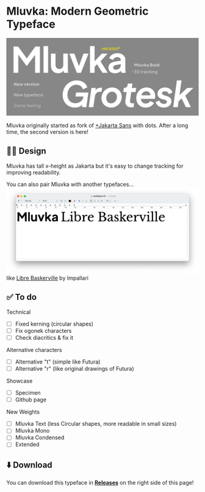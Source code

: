 # Mluvka: Modern Geometric Typeface
![screen](/readme/mainbanner.png)

Mluvka originally started as fork of [+Jakarta Sans](https://tokotype.github.io/plusjakarta-sans/) with dots. After a long time, the second version is here!

## 👨‍💻 Design 
Mluvka has tall x-height as Jakarta but it's easy to change tracking for improving readability.

You can also pair Mluvka with another typefaces...
![screen](/readme/LibreBaskerville.png)
like [Libre Baskerville](https://github.com/impallari/Libre-Baskerville) by Impallari

## ✅ To do

Technical
- [ ] Fixed kerning (circular shapes)
- [ ] Fix ogonek characters
- [ ] Check diacritics & fix it

Alternative characters
- [ ] Alternative "t" (simple like Futura)
- [ ] Alternative "r" (like original drawings of Futura)

Showcase
- [ ] Specimen
- [ ] Github page

New Weights
- [ ] Mluvka Text (less Circular shapes, more readable in small sizes)
- [ ] Mluvka Mono
- [ ] Mluvka Condensed
- [ ] Extended

## ⬇️ Download
You can download this typeface in **[Releases](https://github.com/JiriKrblich/Mluvka/releases)** on the right side of this page!